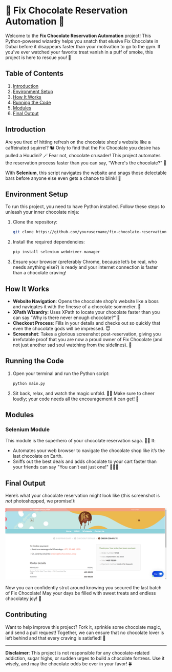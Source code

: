 # 🍫 Fix Chocolate Reservation Automation 🍫

Welcome to the **Fix Chocolate Reservation Automation** project! This Python-powered wizardry helps you snatch that elusive Fix Chocolate in Dubai before it disappears faster than your motivation to go to the gym. If you've ever watched your favorite treat vanish in a puff of smoke, this project is here to rescue you! 🚀

## Table of Contents

1. [Introduction](#introduction)
2. [Environment Setup](#environment-setup)
3. [How It Works](#how-it-works)
4. [Running the Code](#running-the-code)
5. [Modules](#modules)
6. [Final Output](#final-output)

## Introduction

Are you tired of hitting refresh on the chocolate shop's website like a caffeinated squirrel? 🐿️ Only to find that the Fix Chocolate you desire has pulled a Houdini? 🪄 Fear not, chocolate crusader! This project automates the reservation process faster than you can say, “Where's the chocolate?” 🍬

With **Selenium**, this script navigates the website and snags those delectable bars before anyone else even gets a chance to blink! 👀

## Environment Setup

To run this project, you need to have Python installed. Follow these steps to unleash your inner chocolate ninja:

1. Clone the repository:
    ```bash
    git clone https://github.com/yourusername/fix-chocolate-reservation.git
    ```
2. Install the required dependencies:
    ```bash
    pip install selenium webdriver-manager
    ```
3. Ensure your browser (preferably Chrome, because let’s be real, who needs anything else?) is ready and your internet connection is faster than a chocolate craving!

## How It Works

- **Website Navigation**: Opens the chocolate shop's website like a boss and navigates it with the finesse of a chocolate sommelier. 🍷
- **XPath Wizardry**: Uses XPath to locate your chocolate faster than you can say “Why is there never enough chocolate?” 🥺
- **Checkout Process**: Fills in your details and checks out so quickly that even the chocolate gods will be impressed. 😇
- **Screenshot**: Takes a glorious screenshot post-reservation, giving you irrefutable proof that you are now a proud owner of Fix Chocolate (and not just another sad soul watching from the sidelines). 📸

## Running the Code

1. Open your terminal and run the Python script:
    ```bash
    python main.py
    ```
2. Sit back, relax, and watch the magic unfold. 🎩✨ Make sure to cheer loudly; your code needs all the encouragement it can get! 🎉

## Modules

### Selenium Module

This module is the superhero of your chocolate reservation saga. 🦸‍♂️ It:
- Automates your web browser to navigate the chocolate shop like it’s the last chocolate on Earth.
- Sniffs out the best deals and adds chocolate to your cart faster than your friends can say "You can’t eat just one!" 🍫🍫🍫

## Final Output

Here’s what your chocolate reservation might look like (this screenshot is *not* photoshopped, we promise!):

![Chocolate Reservation Output](https://github.com/mohamedelsayadd/Automatically_reserve_chocolate/blob/main/screenshot_after_reservation.png)

Now you can confidently strut around knowing you secured the last batch of Fix Chocolate! May your days be filled with sweet treats and endless chocolatey joy! 🎊

## Contributing

Want to help improve this project? Fork it, sprinkle some chocolate magic, and send a pull request! Together, we can ensure that no chocolate lover is left behind and that every craving is satisfied! 🙌


---

**Disclaimer**: This project is not responsible for any chocolate-related addiction, sugar highs, or sudden urges to build a chocolate fortress. Use it wisely, and may the chocolate odds be ever in your favor! 🍀
